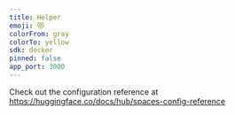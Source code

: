 ```yaml
---
title: Helper
emoji: 😻
colorFrom: gray
colorTo: yellow
sdk: docker
pinned: false
app_port: 3000
---
```


Check out the configuration reference at https://huggingface.co/docs/hub/spaces-config-reference

